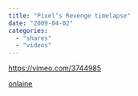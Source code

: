 ```yaml
---
title: "Pixel’s Revenge timelapse"
date: "2009-04-02"
categories: 
  - "shares"
  - "videos"
---
```


https://vimeo.com/3744985

[onlaine](http://onlaine.tumblr.com/post/88327742)
